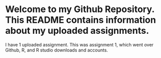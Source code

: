 # Welcome to my Github Repository. This README contains information about my uploaded assignments.
I have 1 uploaded assignment. This was assignment 1, which went over Github, R, and R studio downloads and accounts.